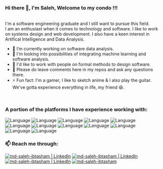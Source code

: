 ### Hi there 👋, I'm Saleh, Welcome to my condo !!!

</br>
I'm a software engineering graduate and I still want to pursue this field.

</br>
I am an enthusiast when it comes to technology and software. I like to work on systems design and web development. I also have a keen interest in Artifical Intelligence and Data Analysis.

</br>

- 🔭 I’m currently working on software data analysis.
- 🌱 I'm looking into possibilities of integrating machine learning and software analysis.
- 👯 I'd like to work with people on formal methods to design software.
- 💬 Please do leave comments here in my repos and ask any questions there.
- ⚡ Fun fact: I'm a gamer, I like to sketch anime & I also play the guitar. We've gotta experience everything in life, my friend 😆.

</br>

### A portion of the platforms I have experience working with:

![Language](https://img.shields.io/badge/C%2B%2B-00599C?style=flat&logo=c%2B%2B&logoColor=white)
![Language](https://img.shields.io/badge/Python-3776AB?style=flat&logo=python&logoColor=white)
![Language](https://img.shields.io/badge/C%23-239120?style=flat&logo=c-sharp&logoColor=white)
![Language](https://img.shields.io/badge/Java-ED8B00?style=flat&logo=java&logoColor=white)
![Language](https://img.shields.io/badge/PLSQL-F80000?style=flat&logo=oracle&logoColor=black)
![Language](https://img.shields.io/badge/Microsoft%20SQL%20Server-CC2927?style=flat&logo=microsoft%20sql%20server&logoColor=white)
![Language](https://img.shields.io/badge/Neo4j-018bff?style=flat&logo=neo4j&logoColor=white)
![Language](https://img.shields.io/badge/Couchbase-EA2328?style=flat&logo=couchbase&logoColor=white)
![Language](https://img.shields.io/badge/JavaScript-323330?style=flat&logo=javascript&logoColor=F7DF1E)
![Language](https://img.shields.io/badge/CSS3-1572B6?style=flat&logo=css3&logoColor=white)
![Language](https://img.shields.io/badge/HTML5-E34F26?style=flat&logo=html5&logoColor=white)
![Language](https://img.shields.io/badge/LaTeX-47A141?style=flat&logo=LaTeX&logoColor=white)


### 📫 Reach me through:  </br>
[<img alt="md-saleh-ibtasham | LinkedIn" src="https://img.shields.io/badge/Gmail-D14836?style=flat&logo=gmail&logoColor=white" />][mail]
[<img alt="md-saleh-ibtasham | LinkedIn" src="https://img.shields.io/badge/LinkedIn-0077B5?style=flat&logo=linkedin&logoColor=white" />][linkedin]
[<img alt="md-saleh-ibtasham | LinkedIn" src="https://img.shields.io/badge/Facebook-1877F2?style=flat&logo=facebook&logoColor=white" />][facebook]
[<img alt="md-saleh-ibtasham" src="https://img.shields.io/badge/website-000000?style=flat&logoColor=white" />][website]


[mail]: mailto:niloyibtasham@gmail.com
[facebook]: https://www.facebook.com/niloy.ibtasham.18
[website]: https://sites.google.com/view/md-saleh-ibtasham/home
[linkedin]: https://www.linkedin.com/in/saleh-ibtasham/

<!--
**Saleh-Ibtasham/Saleh-Ibtasham** is a ✨ _special_ ✨ repository because its `README.md` (this file) appears on your GitHub profile.

Here are some ideas to get you started:

- 🔭 I’m currently working on ...
- 🌱 I’m currently learning ...
- 👯 I’m looking to collaborate on ...
- 🤔 I’m looking for help with ...
- 💬 Ask me about ...
- 📫 How to reach me: ...
- 😄 Pronouns: ...
- ⚡ Fun fact: ...
-->
